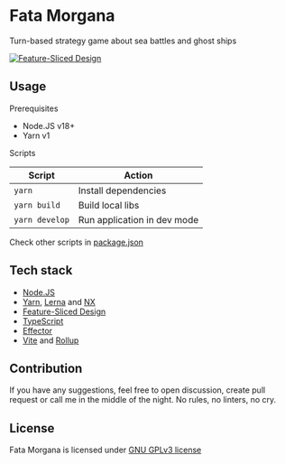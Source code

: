 # Fata Morgana

Turn-based strategy game about sea battles and ghost ships

[![Feature-Sliced Design][shields-fsd-pain]](https://feature-sliced.design/)

## Usage

Prerequisites

- Node.JS v18+
- Yarn v1

Scripts

| Script         | Action                      |
|----------------|-----------------------------|
| `yarn`         | Install dependencies        |
| `yarn build`   | Build local libs            |
| `yarn develop` | Run application in dev mode |

Check other scripts in [package.json](./package.json)


## Tech stack

- [Node.JS](https://nodejs.org)
- [Yarn](https://classic.yarnpkg.com), [Lerna](https://lerna.js.org) and [NX](https://nx.dev)
- [Feature-Sliced Design](https://feature-sliced.design)
- [TypeScript](https://www.typescriptlang.org/)
- [Effector](https://effector.dev/)
- [Vite](https://vitejs.dev/) and [Rollup](https://rollupjs.org/)

## Contribution

If you have any suggestions, feel free to open discussion, create pull request or call me in the middle of the night. No
rules, no linters, no cry.

## License

Fata Morgana is licensed under [GNU GPLv3 license](./license.md)

[shields-fsd-pain]: https://img.shields.io/badge/Feature--Sliced-Design?style=for-the-badge&labelColor=262224&color=F92672&logoWidth=10&logo=data:image/png;base64,iVBORw0KGgoAAAANSUhEUgAAABQAAAAaCAYAAAC3g3x9AAAACXBIWXMAAALFAAACxQGJ1n/vAAAAAXNSR0IArs4c6QAAAARnQU1BAACxjwv8YQUAAABHSURBVHgB7dKxCQAgDETR08ZNHNBBHNBNrBQFuyCCKQK5V6QMfBJAWVij5zLwKbW6d0VYx2TZyXnBKxvEZJnDx2bylf1kdRM6tiAZsruQ/QAAAABJRU5ErkJggg==
